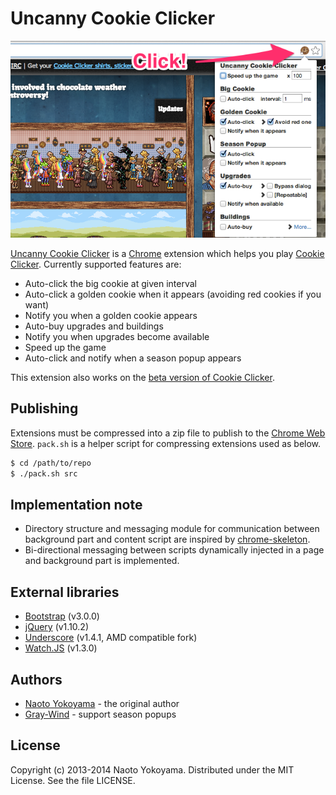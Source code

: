 # Uncanny Cookie Clicker

![A screenshot of Uncanny Cookie Clicker](images/screenshot-01.png)

[Uncanny Cookie Clicker][] is a [Chrome][] extension which helps you play
[Cookie Clicker][]. Currently supported features are:

- Auto-click the big cookie at given interval
- Auto-click a golden cookie when it appears (avoiding red cookies if you want)
- Notify you when a golden cookie appears
- Auto-buy upgrades and buildings
- Notify you when upgrades become available
- Speed up the game
- Auto-click and notify when a season popup appears

This extension also works on the [beta version of Cookie Clicker][].

[Uncanny Cookie Clicker]: https://chrome.google.com/webstore/detail/uncanny-cookie-clicker/mmmdenlpgbgmeofmdkhimecmkcgabgno
    "Uncanny Cookie Clicker"

[Chrome]: https://www.google.com/chrome
    "Chrome Browser"

[Cookie Clicker]: http://orteil.dashnet.org/cookieclicker/
    "Cookie Clicker"

[beta version of Cookie Clicker]: http://orteil.dashnet.org/cookieclicker/beta/
    "Cookie Clicker Beta"

## Publishing

Extensions must be compressed into a zip file to publish to the
[Chrome Web Store][].
`pack.sh` is a helper script for compressing extensions used as below.

``` bash
$ cd /path/to/repo
$ ./pack.sh src
```

[Chrome Web Store]: https://chrome.google.com/webstore/

## Implementation note

- Directory structure and messaging module for communication between
  background part and content script are inspired by [chrome-skeleton][].
- Bi-directional messaging between scripts dynamically injected in a page
  and background part is implemented.

[chrome-skeleton]: https://github.com/salsita/chrome-skeleton
    "salsita/chrome-skeleton"

## External libraries

- [Bootstrap](http://getbootstrap.com/) (v3.0.0)
- [jQuery](http://jquery.com/) (v1.10.2)
- [Underscore](https://github.com/amdjs/underscore/) (v1.4.1, AMD compatible fork)
- [Watch.JS](https://github.com/melanke/Watch.JS) (v1.3.0)

## Authors

- [Naoto Yokoyama](https://github.com/builtinnya) - the original author
- [Gray-Wind](https://github.com/Gray-Wind) - support season popups

## License

Copyright (c) 2013-2014 Naoto Yokoyama.
Distributed under the MIT License.
See the file LICENSE.
